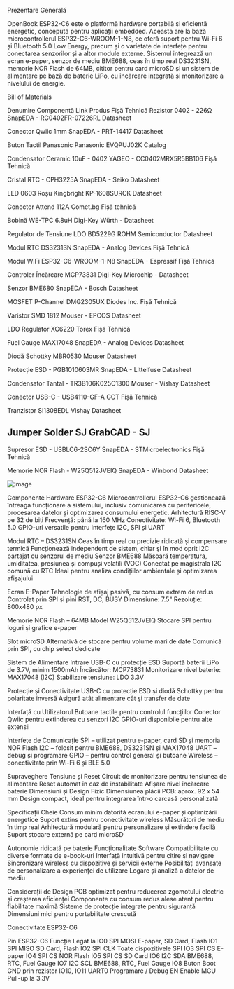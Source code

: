 Prezentare Generală

OpenBook ESP32-C6 este o platformă hardware portabilă și eficientă energetic, concepută pentru aplicații embedded. Aceasta are la bază microcontrollerul ESP32-C6-WROOM-1-N8, ce oferă suport pentru Wi-Fi 6 și Bluetooth 5.0 Low Energy, precum și o varietate de interfețe pentru conectarea senzorilor și a altor module externe. Sistemul integrează un ecran e-paper, senzor de mediu BME688, ceas în timp real DS3231SN, memorie NOR Flash de 64MB, cititor pentru card microSD și un sistem de alimentare pe bază de baterie LiPo, cu încărcare integrată și monitorizare a nivelului de energie.


Bill of Materials

Denumire Componentă	Link Produs	Fișă Tehnică
Rezistor 0402 - 226Ω	SnapEDA - RC0402FR-07226RL
Datasheet

Conector Qwiic 1mm	SnapEDA - PRT-14417
Datasheet

Buton Tactil Panasonic	Panasonic EVQPUJ02K
Catalog

Condensator Ceramic 10uF - 0402	YAGEO - CC0402MRX5R5BB106
Fișă Tehnică

Cristal RTC - CPH3225A	SnapEDA - Seiko
Datasheet

LED 0603 Roșu	Kingbright KP-1608SURCK
Datasheet

Conector Attend 112A	Comet.bg
Fișă tehnică

Bobină WE-TPC 6.8uH	Digi-Key
Würth - Datasheet

Regulator de Tensiune LDO BD5229G	ROHM Semiconductor
Datasheet

Modul RTC DS3231SN	SnapEDA - Analog Devices
Fișă Tehnică

Modul WiFi ESP32-C6-WROOM-1-N8	SnapEDA - Espressif
Fișă Tehnică

Controler Încărcare MCP73831	Digi-Key
Microchip - Datasheet

Senzor BME680	SnapEDA - Bosch
Datasheet

MOSFET P-Channel DMG2305UX	Diodes Inc.
Fișă Tehnică

Varistor SMD 1812	Mouser - EPCOS
Datasheet

LDO Regulator XC6220	Torex
Fișă Tehnică

Fuel Gauge MAX17048	SnapEDA - Analog Devices
Datasheet

Diodă Schottky MBR0530	Mouser
Datasheet

Protecție ESD - PGB1010603MR	SnapEDA - Littelfuse
Datasheet

Condensator Tantal - TR3B106K025C1300	Mouser - Vishay
Datasheet

Conector USB-C - USB4110-GF-A	GCT
Fișă Tehnică

Tranzistor SI1308EDL	Vishay
Datasheet

Jumper Solder SJ	GrabCAD - SJ
-
Supresor ESD - USBLC6-2SC6Y	SnapEDA - STMicroelectronics
Fișă Tehnică

Memorie NOR Flash - W25Q512JVEIQ	SnapEDA - Winbond
Datasheet



![image](https://github.com/user-attachments/assets/ca705879-3fab-4138-b962-62f0d286eb46)



Componente Hardware
ESP32-C6
Microcontrollerul ESP32-C6 gestionează întreaga funcționare a sistemului, inclusiv comunicarea cu perifericele, procesarea datelor și optimizarea consumului energetic.
Arhitectură RISC-V pe 32 de biți
Frecvență: până la 160 MHz
Conectivitate: Wi-Fi 6, Bluetooth 5.0
GPIO-uri versatile pentru interfețe I2C, SPI și UART

Modul RTC – DS3231SN
Ceas în timp real cu precizie ridicată și compensare termică
Funcționează independent de sistem, chiar și în mod oprit
I2C partajat cu senzorul de mediu
Senzor BME688
Măsoară temperatura, umiditatea, presiunea și compuși volatili (VOC)
Conectat pe magistrala I2C comună cu RTC
Ideal pentru analiza condițiilor ambientale și optimizarea afișajului

Ecran E-Paper
Tehnologie de afișaj pasivă, cu consum extrem de redus
Controlat prin SPI și pini RST, DC, BUSY
Dimensiune: 7.5"
Rezoluție: 800x480 px

Memorie NOR Flash – 64MB
Model W25Q512JVEIQ
Stocare SPI pentru loguri și grafice e-paper

Slot microSD
Alternativă de stocare pentru volume mari de date
Comunică prin SPI, cu chip select dedicate

Sistem de Alimentare
Intrare USB-C cu protecție ESD
Suportă baterii LiPo de 3.7V, minim 1500mAh
Încărcător: MCP73831
Monitorizare nivel baterie: MAX17048 (I2C)
Stabilizare tensiune: LDO 3.3V

Protecție și Conectivitate
USB-C cu protecție ESD și diodă Schottky pentru polaritate inversă
Asigură atât alimentare cât și transfer de date

Interfață cu Utilizatorul
Butoane tactile pentru controlul funcțiilor
Conector Qwiic pentru extinderea cu senzori I2C
GPIO-uri disponibile pentru alte extensii

Interfețe de Comunicație
SPI – utilizat pentru e-paper, card SD și memoria NOR Flash
I2C – folosit pentru BME688, DS3231SN și MAX17048
UART – debug și programare
GPIO – pentru control general și butoane
Wireless – conectivitate prin Wi-Fi 6 și BLE 5.0

Supraveghere Tensiune și Reset
Circuit de monitorizare pentru tensiunea de alimentare
Reset automat în caz de instabilitate
Afișare nivel încărcare baterie
Dimensiuni și Design Fizic
Dimensiunea plăcii PCB: aprox. 92 x 54 mm
Design compact, ideal pentru integrarea într-o carcasă personalizată

Specificații Cheie
Consum minim datorită ecranului e-paper și optimizării energetice
Suport extins pentru conectivitate wireless
Măsurători de mediu în timp real
Arhitectură modulară pentru personalizare și extindere facilă
Suport stocare externă pe card microSD

Autonomie ridicată pe baterie
Funcționalitate Software
Compatibilitate cu diverse formate de e-book-uri
Interfață intuitivă pentru citire și navigare
Sincronizare wireless cu dispozitive și servicii externe
Posibilități avansate de personalizare a experienței de utilizare
Logare și analiză a datelor de mediu

Considerații de Design
PCB optimizat pentru reducerea zgomotului electric și creșterea eficienței
Componente cu consum redus alese atent pentru fiabilitate maximă
Sisteme de protecție integrate pentru siguranță
Dimensiuni mici pentru portabilitate crescută

Conectivitate ESP32-C6

Pin ESP32-C6	Funcție	Legat la
IO0	SPI MOSI	E-paper, SD Card, Flash
IO1	SPI MISO	SD Card, Flash
IO2	SPI CLK	Toate dispozitivele SPI
IO3	SPI CS	E-paper
IO4	SPI CS	NOR Flash
IO5	SPI CS	SD Card
IO6	I2C SDA	BME688, RTC, Fuel Gauge
IO7	I2C SCL	BME688, RTC, Fuel Gauge
IO8	Buton Boot	GND prin rezistor
IO10, IO11	UART0	Programare / Debug
EN	Enable MCU	Pull-up la 3.3V


